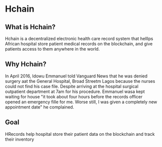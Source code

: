 # Hchain

## What is Hchain?
Hchain is a decentralized electronic health care record system that helllps African hospital store patient medical records on the blockchain, and give patients access to them anywhere in the world.

## Why Hchain?
In April 2016, Idowu Emmanuel told Vanguard News that he was denied surgery aat the General Hospital, Broad Streetm Lagos because the nurses could not find his case file. Despite arriving at the hospital surgical outpatient department at 7am for his procedure.
Emmanuel wasa kept waiting for house "it took about four hours before the records officer opened an emergency fille for me. Worse still, I was given a completely new appointment date" he complained. 

## Goal
HRecords help hospital store their patient data on the blockchain and track their inventory
